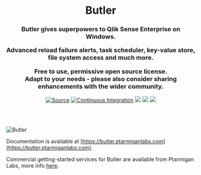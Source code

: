 <h1 align="center">Butler</h1>
<h3 align="center">Butler gives superpowers to Qlik Sense Enterprise on Windows.<br>

Advanced reload failure alerts, task scheduler, key-value store, file system access and much more.

Free to use, permissive open source license.<br>
Adapt to your needs - please also consider sharing enhancements with the wider community.

</h3>

<p align="center">
<a href="https://github.com/ptarmiganlabs/butler"><img src="https://img.shields.io/badge/Source---" alt="Source"></a>
<a href="https://github.com/ptarmiganlabs/butler/actions/workflows/docker-image-build.yml"><img src="https://github.com/ptarmiganlabs/butler/actions/workflows/docker-image-build.yml/badge.svg" alt="Continuous Integration"></a>
<a href="https://codeclimate.com/github/ptarmiganlabs/butler/maintainability"><img src="https://api.codeclimate.com/v1/badges/cb33990248ffbaaf7526/maintainability" /></a>
<a href="https://github.com/ptarmiganlabs/butler/releases"><img src="https://img.shields.io/github/downloads/ptarmiganlabs/butler/total.svg?label=downloads%20since%20April%202022" /></a>
<img src="https://hits.dwyl.com/ptarmiganlabs/butler.svg" />
</p>
<br>
<br>

![Butler](icon.png)

Documentation is available at [https://butler.ptarmiganlabs.com](https://butler.ptarmiganlabs.com).

Commercial getting-started services for Butler are available from Ptarmigan Labs, more info [here](https://ptarmiganlabs.com/butler-assist/).
